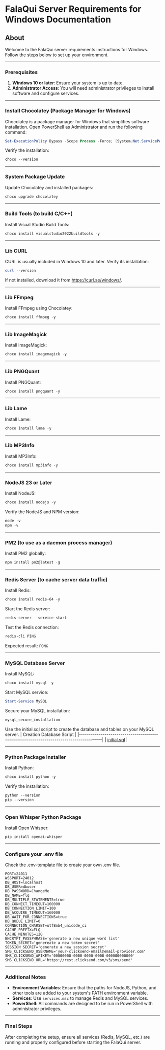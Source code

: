 # FalaQui Server Requirements for Windows Documentation

## About
Welcome to the FalaQui server requirements instructions for Windows. Follow the steps below to set up your environment.

---

### Prerequisites
1. **Windows 10 or later**: Ensure your system is up to date.
2. **Administrator Access**: You will need administrator privileges to install software and configure services.

---

### Install Chocolatey (Package Manager for Windows)
Chocolatey is a package manager for Windows that simplifies software installation. Open PowerShell as Administrator and run the following command:
```powershell
Set-ExecutionPolicy Bypass -Scope Process -Force; [System.Net.ServicePointManager]::SecurityProtocol = [System.Net.ServicePointManager]::SecurityProtocol -bor 3072; iex ((New-Object System.Net.WebClient).DownloadString('https://community.chocolatey.org/install.ps1'))
```

Verify the installation:
```powershell
choco --version
```

---

### System Package Update
Update Chocolatey and installed packages:
```powershell
choco upgrade chocolatey
```

---

### Build Tools (to build C/C++)
Install Visual Studio Build Tools:
```powershell
choco install visualstudio2022buildtools -y
```

---

### Lib CURL
CURL is usually included in Windows 10 and later. Verify its installation:
```powershell
curl --version
```

If not installed, download it from https://curl.se/windows/.

---

### Lib FFmpeg
Install FFmpeg using Chocolatey:
```powershell
choco install ffmpeg -y
```

---

### Lib ImageMagick
Install ImageMagick:
```powershell
choco install imagemagick -y
```

---

### Lib PNGQuant
Install PNGQuant:
```powershell
choco install pngquant -y
```

---

### Lib Lame
Install Lame:
```powershell
choco install lame -y
```

---

### Lib MP3Info
Install MP3Info:
```powershell
choco install mp3info -y
```

---

### NodeJS 23 or Later
Install NodeJS:
```powershell
choco install nodejs -y
```

Verify the NodeJS and NPM version:
```powershell
node -v
npm -v
```

---

### PM2 (to use as a daemon process manager)
Install PM2 globally:
```powershell
npm install pm2@latest -g
```

---

### Redis Server (to cache server data traffic)
Install Redis:
```powershell
choco install redis-64 -y
```

Start the Redis server:
```powershell
redis-server --service-start
```

Test the Redis connection:
```powershell
redis-cli PING
```
Expected result: `PONG`

---

### MySQL Database Server
Install MySQL:
```powershell
choco install mysql -y
```

Start MySQL service:
```powershell
Start-Service MySQL
```

Secure your MySQL installation:
```powershell
mysql_secure_installation
```

Use the initial.sql script to create the database and tables on your MySQL server.
| Creation Database Script                                                                |
|-----------------------------------------------------------------------------------------|
| [initial.sql](https://github.com/falaqui-open/chat/blob/main/docs/database/initial.sql) |

---

### Python Package Installer
Install Python:
```powershell
choco install python -y
```

Verify the installation:
```powershell
python --version
pip --version
```

---

### Open Whisper Python Package
Install Open Whisper:
```powershell
pip install openai-whisper
```

---

### Configure your .env file
Check the .env-template file to create your own .env file.

```
PORT=24011
WSSPORT=24012
DB_HOST=localhost
DB_USER=dbuser
DB_PASSWORD=ChangeMe
DB_NAME=flq
DB_MULTIPLE_STATEMENTS=true
DB_CONNECT_TIMEOUT=160000
DB_CONNECTION_LIMIT=100
DB_ACQUIRE_TIMEOUT=160000
DB_WAIT_FOR_CONNECTIONS=true
DB_QUEUE_LIMIT=0
CONNECTION_CHARSET=utf8mb4_unicode_ci
CACHE_PREFIX=FLQ_
CACHE_MINUTES=120
ENCRYPT_PASSPHRASE='generate a new unique word list'
TOKEN_SECRET='genereate a new token secret'
SESSION_SECRET='generate a new session secret'
SMS_CLICKSEND_USERNAME='your-clicksend-email@email-provider.com'
SMS_CLICKSEND_APIKEY='00000000-0000-0000-0000-000000000000'
SMS_CLICKSEND_URL='https://rest.clicksend.com/v3/sms/send'
```

---


### Additional Notes
- **Environment Variables**: Ensure that the paths for NodeJS, Python, and other tools are added to your system's PATH environment variable.
- **Services**: Use `services.msc` to manage Redis and MySQL services.
- **PowerShell**: All commands are designed to be run in PowerShell with administrator privileges.

---

### Final Steps
After completing the setup, ensure all services (Redis, MySQL, etc.) are running and properly configured before starting the FalaQui server.